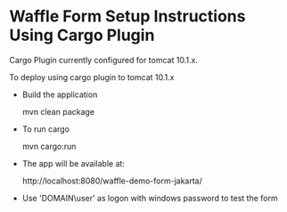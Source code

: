 Waffle Form Setup Instructions Using Cargo Plugin
=================================================

Cargo Plugin currently configured for tomcat 10.1.x.

To deploy using cargo plugin to tomcat 10.1.x

- Build the application

    mvn clean package

- To run cargo

    mvn cargo:run

- The app will be available at:

    http://localhost:8080/waffle-demo-form-jakarta/

- Use 'DOMAIN\\user' as logon with windows password to test the form
